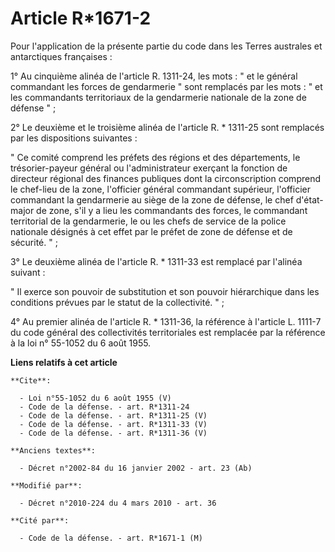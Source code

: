 # Article R*1671-2

Pour l'application de la présente partie du code dans les Terres australes et antarctiques françaises : 

1° Au cinquième alinéa de l'article R. 1311-24, les mots : " et le général commandant les forces de gendarmerie " sont
remplacés par les mots : " et les commandants territoriaux de la gendarmerie nationale de la zone de défense " ; 

2° Le deuxième et le troisième alinéa de l'article R. * 1311-25 sont remplacés par les dispositions suivantes : 

" Ce comité comprend les préfets des régions et des départements, le trésorier-payeur général ou l'administrateur exerçant la
fonction de directeur régional des finances publiques dont la circonscription comprend le chef-lieu de la zone, l'officier
général commandant supérieur, l'officier commandant la gendarmerie au siège de la zone de défense, le chef d'état-major de
zone, s'il y a lieu les commandants des forces, le commandant territorial de la gendarmerie, le ou les chefs de service de la
police nationale désignés à cet effet par le préfet de zone de défense et de sécurité. " ; 

3° Le deuxième alinéa de l'article R. * 1311-33 est remplacé par l'alinéa suivant : 

" Il exerce son pouvoir de substitution et son pouvoir hiérarchique dans les conditions prévues par le statut de la
collectivité. " ; 

4° Au premier alinéa de l'article R. * 1311-36, la référence à l'article L. 1111-7 du code général des collectivités
territoriales est remplacée par la référence à la loi n° 55-1052 du 6 août 1955.

**Liens relatifs à cet article**

	**Cite**:

	  - Loi n°55-1052 du 6 août 1955 (V)
	  - Code de la défense. - art. R*1311-24
	  - Code de la défense. - art. R*1311-25 (V)
	  - Code de la défense. - art. R*1311-33 (V)
	  - Code de la défense. - art. R*1311-36 (V)

	**Anciens textes**:

	  - Décret n°2002-84 du 16 janvier 2002 - art. 23 (Ab)

	**Modifié par**:

	  - Décret n°2010-224 du 4 mars 2010 - art. 36

	**Cité par**:

	  - Code de la défense. - art. R*1671-1 (M)
